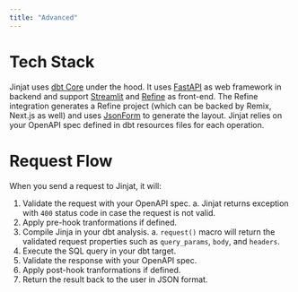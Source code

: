 ```yaml
---
title: "Advanced"
---
```


# Tech Stack

Jinjat uses [dbt Core](https://github.com/dbt-labs/dbt-core) under the hood. It uses [FastAPI](https://fastapi.tiangolo.com/) as web framework in backend and support [Streamlit](/docs/integrations/streamlit) and [Refine](/docs/integrations/refine) as front-end. The Refine integration generates a Refine project (which can be backed by Remix, Next.js as well) and uses [JsonForm](https://jsonforms.io) to generate the layout. Jinjat relies on your OpenAPI spec defined in dbt resources files for each operation. 

# Request Flow

When you send a request to Jinjat, it will:

1. Validate the request with your OpenAPI spec.
    a. Jinjat returns exception with `400` status code in case the request is not valid.
2. Apply pre-hook tranformations if defined.
3. Compile Jinja in your dbt analysis.
    a. `request()` macro will return the validated request properties such as `query_params`, `body`, and `headers`.
4. Execute the SQL query in your dbt target.
5. Validate the response with your OpenAPI spec.
6. Apply post-hook tranformations if defined.
7. Return the result back to the user in JSON format.